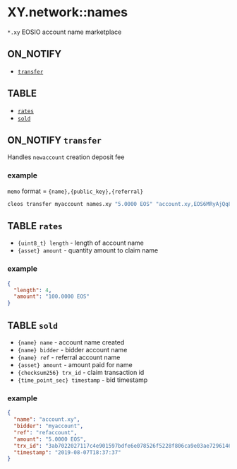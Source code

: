 # XY.network::names

`*.xy` EOSIO account name marketplace

## ON_NOTIFY

- [`transfer`](#on-notify-transfer)

## TABLE

- [`rates`](#rates-table)
- [`sold`](#sold-table)

## ON_NOTIFY `transfer`

Handles `newaccount` creation deposit fee

### example

`memo` format = `{name},{public_key},{referral}`

```bash
cleos transfer myaccount names.xy "5.0000 EOS" "account.xy,EOS6MRyAjQq8ud7hVNYcfnVPJqcVpscN5So8BhtHuGYqET5GDW5CV,refaccount"
```

## TABLE `rates`

- `{uint8_t} length` - length of account name
- `{asset} amount` - quantity amount to claim name

### example

```json
{
  "length": 4,
  "amount": "100.0000 EOS"
}
```

## TABLE `sold`

- `{name} name` - account name created
- `{name} bidder` - bidder account name
- `{name} ref` - referral account name
- `{asset} amount` - amount paid for name
- `{checksum256} trx_id` - claim transaction id
- `{time_point_sec} timestamp` - bid timestamp

### example

```json
{
  "name": "account.xy",
  "bidder": "myaccount",
  "ref": "refaccount",
  "amount": "5.0000 EOS",
  "trx_id": "3ab7022027117c4e901597bdfe6e078526f5228f806ca9e03ae729614641e5c2",
  "timestamp": "2019-08-07T18:37:37"
}
```
